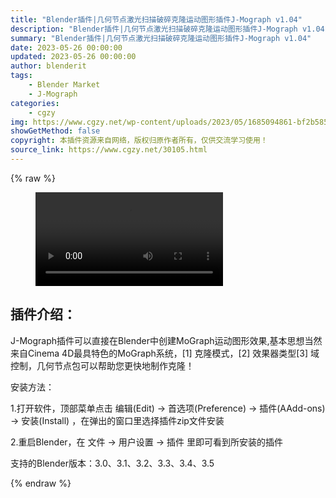 ```yaml
---
title: "Blender插件|几何节点激光扫描破碎克隆运动图形插件J-Mograph v1.04"
description: "Blender插件|几何节点激光扫描破碎克隆运动图形插件J-Mograph v1.04"
summary: "Blender插件|几何节点激光扫描破碎克隆运动图形插件J-Mograph v1.04"
date: 2023-05-26 00:00:00
updated: 2023-05-26 00:00:00
author: blenderit
tags: 
    - Blender Market
    - J-Mograph
categories:
    - cgzy
img: https://www.cgzy.net/wp-content/uploads/2023/05/1685094861-bf2b585aaeb7a04.webp
showGetMethod: false
copyright: 本插件资源来自网络，版权归原作者所有，仅供交流学习使用！
source_link: https://www.cgzy.net/30105.html
---
```


{% raw %}
<figure class="wp-block-video aligncenter"><video controls src="https://cloud.video.taobao.com//play/u/717183932/p/1/e/6/t/1/411624465804.mp4"></video></figure><div class="wp-block-pandastudio-title"><div class="title_style_01"><h2 id="h2-0">插件介绍：</h2></div></div><p class="is-style-text-indent-2em">J-Mograph插件可以直接在Blender中创建MoGraph运动图形效果,基本思想当然来自Cinema 4D最具特色的MoGraph系统，[1] 克隆模式，[2] 效果器类型[3] 域控制，几何节点包可以帮助您更快地制作克隆！</p><div class="wp-block-pandastudio-title"><div class="title_style_01"><p>安装方法：</p></div></div><p>1.打开软件，顶部菜单点击 编辑(Edit) → 首选项(Preference) → 插件(AAdd-ons) → 安装(Install) ，在弹出的窗口里选择插件zip文件安装</p><p>2.重启Blender，在 文件 → 用户设置 → 插件 里即可看到所安装的插件</p><div class="wp-block-pandastudio-tips"><div class="tip success "><p>支持的Blender版本：3.0、3.1、3.2、3.3、3.4、3.5</p>
</div></div>
<div style="display: none">cgzy</div>
{% endraw %}